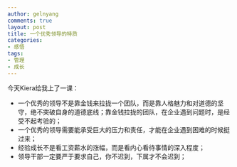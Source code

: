 ```yaml
---
author: gelnyang
comments: true
layout: post
title: 一个优秀领导的特质
categories:
- 感悟
tags:
- 管理
- 成长
---
```

今天Kiera给我上了一课：

* 一个优秀的领导不是靠金钱来拉拢一个团队，而是靠人格魅力和对道德的坚守，绝不突破自身的道德底线；靠金钱拉拢的团队，在企业遇到问题时，是经受不起考验的；
* 一个优秀的领导需要能承受巨大的压力和责任，才能在企业遇到困难的时候挺过来；
* 经验成长不是看工资薪水的涨幅，而是看内心看待事情的深入程度；
* 领导干部一定要严于要求自己，你不迟到，下属才不会迟到；